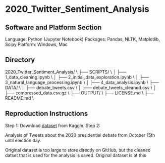 # 2020_Twitter_Sentiment_Analysis

## Software and Platform Section
Language: Python (Jupyter Notebook)
Packages: Pandas, NLTK, Matplotlib, Scipy
Platform: Windows, Mac

## Directory
2020_Twitter_Sentiment_Analysis/ \\
├── SCRIPTS/ \\
│   ├── 1_data_cleaning.ipynb \\
│   ├── 2_initial_data_exploration.ipynb \\
│   ├── 3_natural_language_processing.ipynb \\
│   ├── 4_data_analysis.ipynb \\
├── DATA/ \\
│   ├── debate_tweets.csv \\
│   ├── debate_tweets_cleaned.csv \\
│   ├── compressed_data.csv.gz \\
├── OUTPUT/ \\
├── LICENSE.md \\
├── README.md \\

## Reproduction Instructions

Step 1: Download [dataset]([url](https://www.kaggle.com/datasets/manchunhui/us-election-2020-tweets)) from Kaggle.
Step 2: 

Analysis of Tweets about the 2020 presidential debate from October 15th until election day.

Original dataset is too large to store directly on GitHub, but the cleaned datset that is used for the analysis is saved. Original dataset is at this
